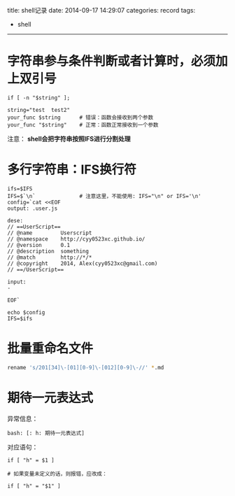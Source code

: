 title: shell记录
date: 2014-09-17 14:29:07
categories: record
tags:
- shell 

---

# 字符串参与条件判断或者计算时，必须加上双引号

```
if [ -n "$string" ]; 

string="test  test2"
your_func $string      # 错误：函数会接收到两个参数
your_func "$string"    # 正常：函数正常接收到一个参数
```

注意： **shell会把字符串按照IFS进行分割处理**

# 多行字符串：IFS换行符

```
ifs=$IFS 
IFS=$`\n`              # 注意这里，不能使用: IFS="\n" or IFS='\n'
config=`cat <<EOF
output: .user.js

dese:
// ==UserScript==
// @name         Userscript
// @namespace    http://cyy0523xc.github.io/
// @version      0.1
// @description  something 
// @match        http://*/*
// @copyright    2014, Alex(cyy0523xc@gmail.com)
// ==/UserScript==
    
input: 
- 
   
EOF`

echo $config
IFS=$ifs 

```

# 批量重命名文件

```bash
rename 's/201[34]\-[01][0-9]\-[012][0-9]\-//' *.md
```

# 期待一元表达式

异常信息：

```
bash: [: h: 期待一元表达式]
```

对应语句：

```shell 
if [ "h" = $1 ]

# 如果变量未定义的话，则报错，应改成：

if [ "h" = "$1" ]
```


